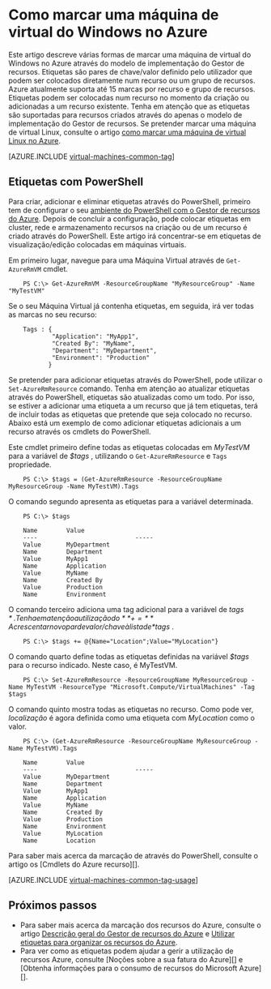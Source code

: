 <properties
   pageTitle="Como marcar uma VM | Microsoft Azure"
   description="Saiba mais acerca da marcação de uma máquina de virtual Windows criada no Azure utilizando o modelo de implementação do Gestor de recursos"
   services="virtual-machines-windows"
   documentationCenter=""
   authors="mmccrory"
   manager="timlt"
   editor="tysonn"
   tags="azure-resource-manager"/>

<tags
   ms.service="virtual-machines-windows"
   ms.devlang="na"
   ms.topic="article"
   ms.tgt_pltfrm="vm-windows"
   ms.workload="infrastructure-services"
   ms.date="07/05/2016"
   ms.author="memccror"/>

# <a name="how-to-tag-a-windows-virtual-machine-in-azure"></a>Como marcar uma máquina de virtual do Windows no Azure


Este artigo descreve várias formas de marcar uma máquina de virtual do Windows no Azure através do modelo de implementação do Gestor de recursos. Etiquetas são pares de chave/valor definido pelo utilizador que podem ser colocados diretamente num recurso ou um grupo de recursos. Azure atualmente suporta até 15 marcas por recurso e grupo de recursos. Etiquetas podem ser colocadas num recurso no momento da criação ou adicionadas a um recurso existente. Tenha em atenção que as etiquetas são suportadas para recursos criados através do apenas o modelo de implementação do Gestor de recursos. Se pretender marcar uma máquina de virtual Linux, consulte o artigo [como marcar uma máquina de virtual Linux no Azure](virtual-machines-linux-tag.md).

[AZURE.INCLUDE [virtual-machines-common-tag](../../includes/virtual-machines-common-tag.md)]

## <a name="tagging-with-powershell"></a>Etiquetas com PowerShell

Para criar, adicionar e eliminar etiquetas através do PowerShell, primeiro tem de configurar o seu [ambiente do PowerShell com o Gestor de recursos do Azure][]. Depois de concluir a configuração, pode colocar etiquetas em cluster, rede e armazenamento recursos na criação ou de um recurso é criado através do PowerShell. Este artigo irá concentrar-se em etiquetas de visualização/edição colocadas em máquinas virtuais.

Em primeiro lugar, navegue para uma Máquina Virtual através de `Get-AzureRmVM` cmdlet.

        PS C:\> Get-AzureRmVM -ResourceGroupName "MyResourceGroup" -Name "MyTestVM"

Se o seu Máquina Virtual já contenha etiquetas, em seguida, irá ver todas as marcas no seu recurso:

        Tags : {
                "Application": "MyApp1",
                "Created By": "MyName",
                "Department": "MyDepartment",
                "Environment": "Production"
               }

Se pretender para adicionar etiquetas através do PowerShell, pode utilizar o `Set-AzureRmResource` comando. Tenha em atenção ao atualizar etiquetas através do PowerShell, etiquetas são atualizadas como um todo. Por isso, se estiver a adicionar uma etiqueta a um recurso que já tem etiquetas, terá de incluir todas as etiquetas que pretende que seja colocado no recurso. Abaixo está um exemplo de como adicionar etiquetas adicionais a um recurso através os cmdlets do PowerShell.

Este cmdlet primeiro define todas as etiquetas colocadas em *MyTestVM* para a variável de *$tags* , utilizando o `Get-AzureRmResource` e `Tags` propriedade.

        PS C:\> $tags = (Get-AzureRmResource -ResourceGroupName MyResourceGroup -Name MyTestVM).Tags

O comando segundo apresenta as etiquetas para a variável determinada.

        PS C:\> $tags

        Name        Value
        ----                           -----
        Value       MyDepartment
        Name        Department
        Value       MyApp1
        Name        Application
        Value       MyName
        Name        Created By
        Value       Production
        Name        Environment

O comando terceiro adiciona uma tag adicional para a variável de *$tags* . Tenha em atenção a utilização do **+=** Acrescentar novo par de valor/chave à lista de *$tags* .

        PS C:\> $tags += @{Name="Location";Value="MyLocation"}

O comando quarto define todas as etiquetas definidas na variável *$tags* para o recurso indicado. Neste caso, é MyTestVM.

        PS C:\> Set-AzureRmResource -ResourceGroupName MyResourceGroup -Name MyTestVM -ResourceType "Microsoft.Compute/VirtualMachines" -Tag $tags

O comando quinto mostra todas as etiquetas no recurso. Como pode ver, *localização* é agora definida como uma etiqueta com *MyLocation* como o valor.

        PS C:\> (Get-AzureRmResource -ResourceGroupName MyResourceGroup -Name MyTestVM).Tags

        Name        Value
        ----                           -----
        Value       MyDepartment
        Name        Department
        Value       MyApp1
        Name        Application
        Value       MyName
        Name        Created By
        Value       Production
        Name        Environment
        Value       MyLocation
        Name        Location

Para saber mais acerca da marcação de através do PowerShell, consulte o artigo os [Cmdlets do Azure recurso][].

[AZURE.INCLUDE [virtual-machines-common-tag-usage](../../includes/virtual-machines-common-tag-usage.md)]

## <a name="next-steps"></a>Próximos passos

* Para saber mais acerca da marcação dos recursos do Azure, consulte o artigo [Descrição geral do Gestor de recursos do Azure][] e [Utilizar etiquetas para organizar os recursos do Azure][].
* Para ver como as etiquetas podem ajudar a gerir a utilização de recursos Azure, consulte [Noções sobre a sua fatura do Azure][] e [Obtenha informações para o consumo de recursos do Microsoft Azure][].

[Ambiente do PowerShell com o Gestor de recursos do Azure]: ../powershell-azure-resource-manager.md
[Cmdlets de recurso Azure]: https://msdn.microsoft.com/library/azure/dn757692.aspx
[Descrição geral do Gestor de recursos do Azure]: ../azure-resource-manager/resource-group-overview.md
[Utilizar etiquetas para organizar os recursos do Azure]: ../resource-group-using-tags.md
[Noções sobre a sua fatura Azure]: ../billing/billing-understand-your-bill.md
[Informações de lucro para o consumo de recursos do Microsoft Azure]: ../billing-usage-rate-card-overview.md
